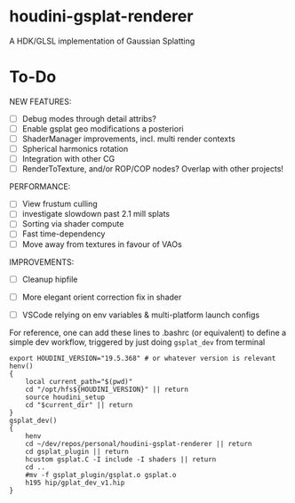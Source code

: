 # houdini-gsplat-renderer
A HDK/GLSL implementation of Gaussian Splatting

# To-Do

NEW FEATURES:
- [ ] Debug modes through detail attribs?
- [ ] Enable gsplat geo modifications a posteriori
- [ ] ShaderManager improvements, incl. multi render contexts
- [ ] Spherical harmonics rotation
- [ ] Integration with other CG
- [ ] RenderToTexture, and/or ROP/COP nodes? Overlap with other projects! 

PERFORMANCE:
- [ ] View frustum culling
- [ ] investigate slowdown past 2.1 mill splats
- [ ] Sorting via shader compute
- [ ] Fast time-dependency
- [ ] Move away from textures in favour of VAOs

IMPROVEMENTS:
- [ ] Cleanup hipfile
- [ ] More elegant orient correction fix in shader
- [ ] VSCode relying on env variables & multi-platform launch configs









For reference, one can add these lines to .bashrc (or equivalent) to define a simple dev workflow, triggered by just doing `gsplat_dev` from terminal

```
export HOUDINI_VERSION="19.5.368" # or whatever version is relevant
henv()
{
    local current_path="$(pwd)"
    cd "/opt/hfs${HOUDINI_VERSION}" || return
    source houdini_setup
    cd "$current_dir" || return
}
gsplat_dev()
{
    henv
    cd ~/dev/repos/personal/houdini-gsplat-renderer || return
    cd gsplat_plugin || return
    hcustom gsplat.C -I include -I shaders || return
    cd ..
    #mv -f gsplat_plugin/gsplat.o gsplat.o
    h195 hip/gplat_dev_v1.hip
}
```
